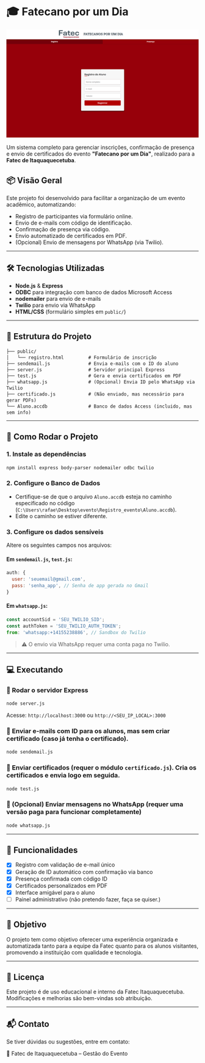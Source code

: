# 🎓 Fatecano por um Dia

<p align="center">
  <img src="./assets/preview/fatecano.png" alt="Banner do Projeto" width="600"/>
</p>

Um sistema completo para gerenciar inscrições, confirmação de presença e envio de certificados do evento **"Fatecano por um Dia"**, realizado para a **Fatec de Itaquaquecetuba**.

## 📦 Visão Geral

Este projeto foi desenvolvido para facilitar a organização de um evento acadêmico, automatizando:

- Registro de participantes via formulário online.
- Envio de e-mails com código de identificação.
- Confirmação de presença via código.
- Envio automatizado de certificados em PDF.
- (Opcional) Envio de mensagens por WhatsApp (via Twilio).

---

## 🛠️ Tecnologias Utilizadas

- **Node.js** & **Express**
- **ODBC** para integração com banco de dados Microsoft Access
- **nodemailer** para envio de e-mails
- **Twilio** para envio via WhatsApp
- **HTML/CSS** (formulário simples em `public/`)

---

## 🔧 Estrutura do Projeto

```
├── public/
│   └── registro.html         # Formulário de inscrição
├── sendemail.js              # Envia e-mails com o ID do aluno
├── server.js                 # Servidor principal Express
├── test.js                   # Gera e envia certificados em PDF
├── whatsapp.js               # (Opcional) Envia ID pelo WhatsApp via Twilio
├── certificado.js            # (Não enviado, mas necessário para gerar PDFs)
└── Aluno.accdb               # Banco de dados Access (incluido, mas sem info)
```

---

## 🚀 Como Rodar o Projeto

### 1. Instale as dependências

```bash
npm install express body-parser nodemailer odbc twilio
```

### 2. Configure o Banco de Dados

- Certifique-se de que o arquivo `Aluno.accdb` esteja no caminho especificado no código (`C:\Users\rafae\Desktop\evento\Registro_evento\Aluno.accdb`).
- Edite o caminho se estiver diferente.

### 3. Configure os dados sensíveis

Altere os seguintes campos nos arquivos:

#### Em `sendemail.js`, `test.js`:

```js
auth: {
  user: 'seuemail@gmail.com',
  pass: 'senha_app', // Senha de app gerada no Gmail
}
```

#### Em `whatsapp.js`:

```js
const accountSid = 'SEU_TWILIO_SID';
const authToken = 'SEU_TWILIO_AUTH_TOKEN';
from: 'whatsapp:+14155238886', // Sandbox do Twilio
```

> ⚠️ O envio via WhatsApp requer uma conta paga no Twilio.

---

## 💻 Executando

### 🔹 Rodar o servidor Express

```bash
node server.js
```

Acesse: `http://localhost:3000` ou `http://<SEU_IP_LOCAL>:3000`

### 🔹 Enviar e-mails com ID para os alunos, mas sem criar certificado (caso já tenha o certificado).

```bash
node sendemail.js
```

### 🔹 Enviar certificados (requer o módulo `certificado.js`). Cria os certificados e envia logo em seguida.

```bash
node test.js
```

### 🔹 (Opcional) Enviar mensagens no WhatsApp (requer uma versão paga para funcionar completamente)

```bash
node whatsapp.js
```

---

## 🧪 Funcionalidades

- [x] Registro com validação de e-mail único
- [x] Geração de ID automático com confirmação via banco
- [x] Presença confirmada com código ID
- [x] Certificados personalizados em PDF
- [x] Interface amigável para o aluno
- [ ] Painel administrativo (não pretendo fazer, faça se quiser.)

---

## 🎯 Objetivo

O projeto tem como objetivo oferecer uma experiência organizada e automatizada tanto para a equipe da Fatec quanto para os alunos visitantes, promovendo a instituição com qualidade e tecnologia.

---

## 📄 Licença

Este projeto é de uso educacional e interno da Fatec Itaquaquecetuba. Modificações e melhorias são bem-vindas sob atribuição.

---

## 📬 Contato

Se tiver dúvidas ou sugestões, entre em contato:
 
🏫 Fatec de Itaquaquecetuba – Gestão do Evento

